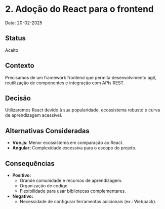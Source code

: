 # 2. Adoção do React para o frontend

Data: 20-02-2025

## Status

Aceito

## Contexto

Precisamos de um framework frontend que permita desenvolvimento ágil, reutilização de componentes e integração com APIs REST.

## Decisão

Utilizaremos React devido à sua popularidade, ecossistema robusto e curva de aprendizagem acessível.

## Alternativas Consideradas

- **Vue.js:** Menor ecossistema em comparação ao React.
- **Angular:** Complexidade excessiva para o escopo do projeto.

## Consequências

- **Positivo:**
  - Grande comunidade e recursos de aprendizagem.
  - Organização de codigo.
  - Flexibilidade para usar bibliotecas complementares.
- **Negativo:**
  - Necessidade de configurar ferramentas adicionais (ex.: Webpack).
